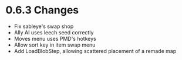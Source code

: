# 0.6.3 Changes #

* Fix sableye's swap shop
* Ally AI uses leech seed correctly
* Moves menu uses PMD's hotkeys
* Allow sort key in item swap menu
* Add LoadBlobStep, allowing scattered placement of a remade map